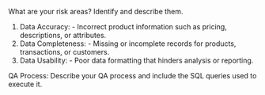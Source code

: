 What are your risk areas? Identify and describe them.
1. Data Accuracy:
          - Incorrect product information such as pricing, descriptions, or attributes.
2. Data Completeness:
          - Missing or incomplete records for products, transactions, or customers.
3. Data Usability:
          - Poor data formatting that hinders analysis or reporting.

   
QA Process:
Describe your QA process and include the SQL queries used to execute it.

